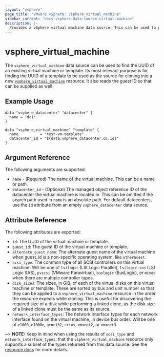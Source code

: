 ```yaml
---
layout: "vsphere"
page_title: "VMware vSphere: vsphere_virtual_machine"
sidebar_current: "docs-vsphere-data-source-virtual-machine"
description: |-
  Provides a vSphere virtual machine data source. This can be used to get data from a virtual machine or template.
---
```


# vsphere\_virtual\_machine

The `vsphere_virtual_machine` data source can be used to find the UUID of an
existing virtual machine or template. Its most relevant purpose is for finding
the UUID of a template to be used as the source for cloning into a new
[`vsphere_virtual_machine`][docs-virtual-machine-resource] resource. It also
reads the guest ID so that can be supplied as well.

[docs-virtual-machine-resource]: /docs/providers/vsphere/r/virtual_machine.html

## Example Usage

```hcl
data "vsphere_datacenter" "datacenter" {
  name = "dc1"
}

data "vsphere_virtual_machine" "template" {
  name          = "test-vm-template"
  datacenter_id = "${data.vsphere_datacenter.dc.id}"
}
```

## Argument Reference

The following arguments are supported:

* `name` - (Required) The name of the virtual machine. This can be a name or
  path.
* `datacenter_id` - (Optional) The managed object reference ID of the
  datacenter the virtual machine is located in. This can be omitted if the
  search path used in `name` is an absolute path. For default datacenters, use
  the `id` attribute from an empty `vsphere_datacenter` data source.

## Attribute Reference

The following attributes are exported:

* `id`: The UUID of the virtual machine or template.
* `guest_id`: The guest ID of the virtual machine or template.
* `alternate_guest_name`: The alternate guest name of the virtual machine when
  guest_id is a non-specific operating system, like `otherGuest`.
* `scsi_type`: The common type of all SCSI controllers on this virtual machine.
  Will be one of `lsilogic` (LSI Logic Parallel), `lsilogic-sas` (LSI Logic
  SAS), `pvscsi` (VMware Paravirtual), `buslogic` (BusLogic), or `mixed` when
  there are multiple controller types.
* `disk_sizes`: The sizes, in GiB, of each of the virtual disks on this virtual
  machine or template. These are sorted by bus and unit number so that they can
  be applied to a `vsphere_virtual_machine` resource in the order the resource
  expects while cloning. This is useful for discovering the required size of a
  disk while performing a linked clone, as the disk size of a linked clone must
  be the same as its source.
* `network_interface_types`: The network interface types for each network
  interface found on the virtual machine, in device bus order. Will be one of
  `e1000`, `e1000e`, `pcnet32`, `sriov`, `vmxnet2`, or `vmxnet3`.

~> **NOTE:** Keep in mind when using the results of `scsi_type` and
`network_interface_types`, that the `vsphere_virtual_machine` resource only
supports a subset of the types returned from this data source. See the
[resource docs][docs-virtual-machine-resource] for more details.
